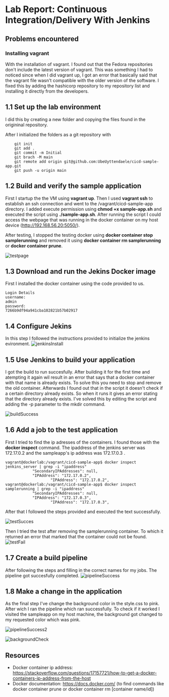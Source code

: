# Lab Report: Continuous Integration/Delivery With Jenkins
## Problems encountered
### Installing vagrant
With the installation of vagrant. I found out that the Fedora repositories don't include the latest version of vagrant. This was something I had to noticed since when I did vagrant up, I got an error that basically said that the vagrant file wasn't compatible with the older version of the software. I fixed this by adding the hashicorp repository to my repository list and installing it directly from the developers.
## 1.1 Set up the lab environment
I did this by creating a new folder and copying the files found in the origininal repository.

After I initialized the folders as a git repository with

```
	git init
	git add .
	git commit -m Initial
	git brach -M main
	git remote add origin git@github.com:UbeUyttendaele/cicd-sample-app.git
	git push -u origin main
```
## 1.2 Build and verify the sample application
First I startup the the VM using **vagrant up**.
Then I used **vagrant ssh** to establish an ssh connection and went to the /vagrant/cicd-sample-app directory. I added execute permission using **chmod +x sample-app.sh** and executed the script using **./sample-app.sh**. After running the script I could access the webpage that was running in the docker container on my host device (http://192.168.56.20:5050/).

After testing, I stopped the testing docker using **docker container stop samplerunning** and removed it using **docker container rm samplerunning** or **docker container prune**.

![testpage](./reportScreenshots/testpage.png)

## 1.3 Download and run the Jekins Docker image
First I installed the docker container using the code provided to us.

```
Login Details
username:
admin
password:
7266b9df94a941cba102821b57b02917
```

## 1.4 Configure Jekins
In this step I followed the instructions provided to initialize the jenkins evironment.
![jenkinsInstall](./reportScreenshots/jenkinsInstall.png)

## 1.5 Use Jenkins to build your application
I got the build to run succesfully. After building it for the first time and atempting it again wil result in an error that says that a docker container with that name is already exists. To solve this you need to stop and remove the old container. Afterwards I found out that in the script it doesn't check if a certain directory already exists. So when it runs it gives an error stating that the directory already exists. I've solved this by editing the script and adding the -p parameter to the mkdir command.

![buildSuccess](./reportScreenshots/buildSuccess.png)




## 1.6 Add a job to the test application
First I tried to find the ip adresses of the containers. I found those with the **docker inspect** command. The ipaddress of the jenkins server was 172.17.0.2 and the sampleapp's ip address was 172.17.0.3 .

```
vagrant@dockerlab:/vagrant/cicd-sample-app$ docker inspect jenkins_server | grep -i "ipaddress"
            "SecondaryIPAddresses": null,
            "IPAddress": "172.17.0.2",
                    "IPAddress": "172.17.0.2",
vagrant@dockerlab:/vagrant/cicd-sample-app$ docker inspect samplerunning | grep -i "ipaddress"
            "SecondaryIPAddresses": null,
            "IPAddress": "172.17.0.3",
                    "IPAddress": "172.17.0.3",
```


After that I followed the steps provided and executed the text successfully.

![testSucces](./reportScreenshots/testSuccess.png)

Then I tried the test after removing the samplerunning container. To which it returned an error that marked that the container could not be found.
![testFail](./reportScreenshots/testFail.png)

## 1.7 Create a build pipeline
After following the steps and filling in the correct names for my jobs. The pipeline got succesfully completed.
![pipelineSuccess](./reportScreenshots/pipelineSuccess.png)

## 1.8 Make a change in the application
As the final step I've change the background color in the style.css to pink. After wich I ran the pipeline which ran successfully. To check if it worked I visited the sampleapp on my host machine, the background got changed to my requested color which was pink.

![pipelineSuccess2](./reportScreenshots/pipelineSuccess2.png)

![backgroundCheck](./reportScreenshots/backgroundCheck.png)
## Resources

* Docker container ip address: https://stackoverflow.com/questions/17157721/how-to-get-a-docker-containers-ip-address-from-the-host
* Docker documentation: https://docs.docker.com/ (to find commands like docker container prune or docker container rm [container name/id])
